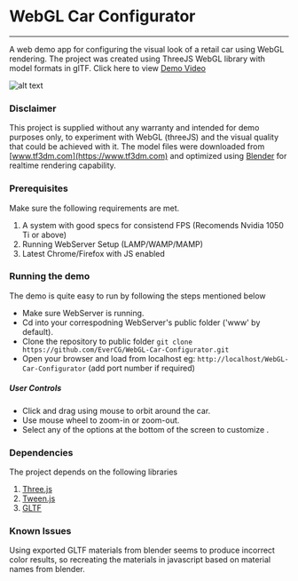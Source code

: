 # WebGL Car Configurator
---
A web demo app for configuring the visual look of a retail car using WebGL rendering. The project was created using ThreeJS WebGL library with model formats in glTF. Click here to view [Demo Video](https://www.youtube.com/watch?v=XnqBqJ7flmw)

<!-- <p align="center"> -->
![alt text](https://raw.githubusercontent.com/EverCG/WebGL-Car-Configurator/master/thumbs/screenshot_0a.jpg)
<!-- </p> -->

### Disclaimer
This project is supplied without any warranty and intended for demo purposes only, to experiment with WebGL (threeJS) and the visual quality that could be achieved with it. The model files were downloaded from [www.tf3dm.com](https://www.tf3dm.com) and optimized using [Blender](https://www.blender.org) for realtime rendering capability.

### Prerequisites
Make sure the following requirements are met.
1. A system with good specs for consistend FPS (Recomends Nvidia 1050 Ti or above)
2. Running WebServer Setup (LAMP/WAMP/MAMP)
3. Latest Chrome/Firefox with JS enabled

### Running the demo
The demo is quite easy to run by following the steps mentioned below

* Make sure WebServer is running.
* Cd into your correspodning WebServer's public folder ('www' by default).
* Clone the repository to public folder `git clone https://github.com/EverCG/WebGL-Car-Configurator.git`
* Open your browser and load from localhost eg: `http://localhost/WebGL-Car-Configurator` (add port number if required)

##### User Controls
* Click and drag using mouse to orbit around the car.
* Use mouse wheel to zoom-in or zoom-out.
* Select any of the options at the bottom of the screen to customize .

### Dependencies
The project depends on the following libraries
1. [Three.js](https://github.com/mrdoob/three.js/)
2. [Tween.js](https://github.com/sole/tween.js/)
3. [GLTF](https://github.com/KhronosGroup/glTF)

### Known Issues
Using exported GLTF materials from blender seems to produce incorrect color results, so recreating the materials in javascript based on material names from blender.

